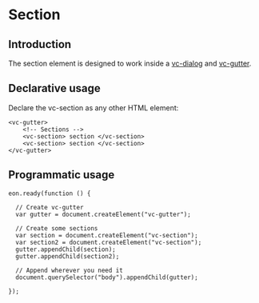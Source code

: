 # Section

## Introduction

The section element is designed to work inside a [vc-dialog](/vimlet/VimletComet/master/docs/release/index.html#!version=1.0.0&mode=tutorial&file=entries%2FComponents%2FDialog.md) and [vc-gutter](/vimlet/VimletComet/master/docs/release/index.html#!version=1.0.0&mode=tutorial&file=entries%2FComponents%2FGutter.md). 

## Declarative usage

Declare the vc-section as any other HTML element:

``` [html]
<vc-gutter>
    <!-- Sections -->
    <vc-section> section </vc-section>
    <vc-section> section </vc-section>
</vc-gutter>
```

## Programmatic usage

``` [javascript]
eon.ready(function () {

  // Create vc-gutter
  var gutter = document.createElement("vc-gutter");

  // Create some sections
  var section = document.createElement("vc-section");
  var section2 = document.createElement("vc-section");
  gutter.appendChild(section);  
  gutter.appendChild(section2);  

  // Append wherever you need it
  document.querySelector("body").appendChild(gutter);

});
```